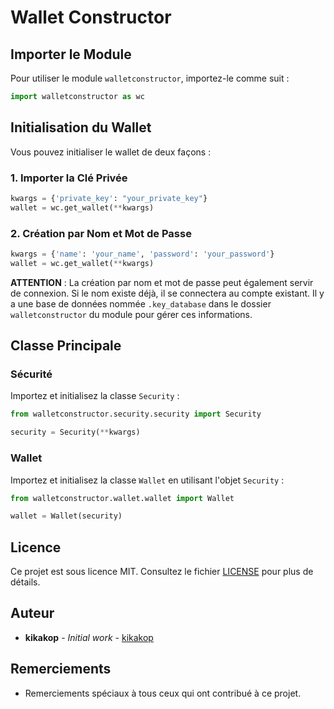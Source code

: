 
# Wallet Constructor

## Importer le Module

Pour utiliser le module `walletconstructor`, importez-le comme suit :

```python
import walletconstructor as wc
```

## Initialisation du Wallet

Vous pouvez initialiser le wallet de deux façons :

### 1. Importer la Clé Privée

```python
kwargs = {'private_key': "your_private_key"}
wallet = wc.get_wallet(**kwargs)
```

### 2. Création par Nom et Mot de Passe

```python
kwargs = {'name': 'your_name', 'password': 'your_password'}
wallet = wc.get_wallet(**kwargs)
```

**ATTENTION** : La création par nom et mot de passe peut également servir de connexion. Si le nom existe déjà, il se connectera au compte existant. Il y a une base de données nommée `.key_database` dans le dossier `walletconstructor` du module pour gérer ces informations.

## Classe Principale

### Sécurité

Importez et initialisez la classe `Security` :

```python
from walletconstructor.security.security import Security

security = Security(**kwargs)
```

### Wallet

Importez et initialisez la classe `Wallet` en utilisant l'objet `Security` :

```python
from walletconstructor.wallet.wallet import Wallet

wallet = Wallet(security)
```

## Licence

Ce projet est sous licence MIT. Consultez le fichier [LICENSE](LICENSE) pour plus de détails.

## Auteur

- **kikakop** - *Initial work* - [kikakop](https://gitlab.com/kikakopjunior)

## Remerciements

- Remerciements spéciaux à tous ceux qui ont contribué à ce projet.
